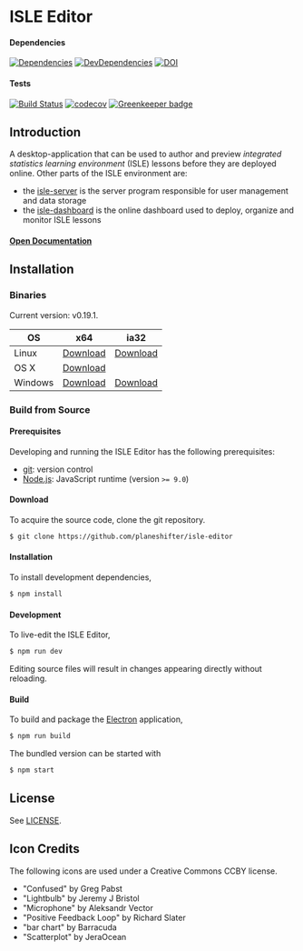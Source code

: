 # ISLE Editor

#### Dependencies

[![Dependencies][dependencies-image]][dependencies-url] 
[![DevDependencies][dev-dependencies-image]][dev-dependencies-url]
[![DOI](https://zenodo.org/badge/61614893.svg)](https://zenodo.org/badge/latestdoi/61614893)

#### Tests

[![Build Status](https://travis-ci.org/Planeshifter/isle-editor.svg?branch=master)](https://travis-ci.org/Planeshifter/isle-editor)
[![codecov](https://codecov.io/gh/Planeshifter/isle-editor/branch/master/graph/badge.svg)](https://codecov.io/gh/Planeshifter/isle-editor) [![Greenkeeper badge](https://badges.greenkeeper.io/Planeshifter/isle-editor.svg)](https://greenkeeper.io/)

## Introduction

A desktop-application that can be used to author and preview *integrated statistics learning environment* (ISLE) lessons before they are deployed online. Other parts of the ISLE environment are: 

-   the [isle-server][isle-server] is the server program responsible for user management and data storage
-   the [isle-dashboard][isle-dashboard] is the online dashboard used to deploy, organize and monitor ISLE lessons

#### [Open Documentation][docs]

## Installation

### Binaries

Current version: v0.19.1.

| OS      | x64 | ia32 |
| ------- | --- | --- |
| Linux   | [Download][linux-x64] | [Download][linux-ia32] |
| OS X    | [Download][darwin-x64] |  |
| Windows | [Download][win32-x64] | [Download][win32-ia32] |

### Build from Source

#### Prerequisites

Developing and running the ISLE Editor has the following prerequisites:

* [git][git]: version control
* [Node.js][node-js]: JavaScript runtime (version `>= 9.0`)


#### Download

To acquire the source code, clone the git repository.

``` bash
$ git clone https://github.com/planeshifter/isle-editor
```

#### Installation

To install development dependencies,

``` bash
$ npm install
```

#### Development

To live-edit the ISLE Editor,

``` bash
$ npm run dev
```

Editing source files will result in changes appearing directly without reloading.

#### Build

To build and package the [Electron][electron] application,

``` bash
$ npm run build
```

The bundled version can be started with

``` bash
$ npm start
```

## License

See [LICENSE][license].

## Icon Credits

The following icons are used under a Creative Commons CCBY license.

- "Confused" by Greg Pabst
- "Lightbulb" by Jeremy J Bristol
- "Microphone" by Aleksandr Vector
- "Positive Feedback Loop" by Richard Slater
- "bar chart" by Barracuda
- "Scatterplot" by JeraOcean

[isle-dashboard]: https://github.com/Planeshifter/isle-dashboard
[isle-server]: https://github.com/Planeshifter/isle-server

[electron]: http://electron.atom.io/
[git]: http://git-scm.com/
[license]: https://raw.githubusercontent.com/Planeshifter/isle-editor/master/LICENSE.md
[node-js]: https://nodejs.org/en/
[darwin-x64]: https://github.com/Planeshifter/isle-editor/releases/download/v0.19.1/ISLE.Editor-darwin-x64.zip
[linux-x64]: https://github.com/Planeshifter/isle-editor/releases/download/v0.19.1/ISLE.Editor-linux-x64.zip
[linux-ia32]: https://github.com/Planeshifter/isle-editor/releases/download/v0.19.1/ISLE.Editor-linux-ia32.zip
[win32-ia32]: https://github.com/Planeshifter/isle-editor/releases/download/v0.19.1/ISLE.Editor-win32-ia32.zip
[win32-x64]: https://github.com/Planeshifter/isle-editor/releases/download/v0.19.1/ISLE.Editor-win32-x64.zip

[dependencies-image]: https://img.shields.io/david/planeshifter/isle-editor/master.svg
[dependencies-url]: https://david-dm.org/planeshifter/isle-editor/master

[dev-dependencies-image]: https://img.shields.io/david/dev/planeshifter/isle-editor/master.svg
[dev-dependencies-url]: https://david-dm.org/planeshifter/isle-editor/master#info=devDependencies

[docs]: http://isledocs.com/
